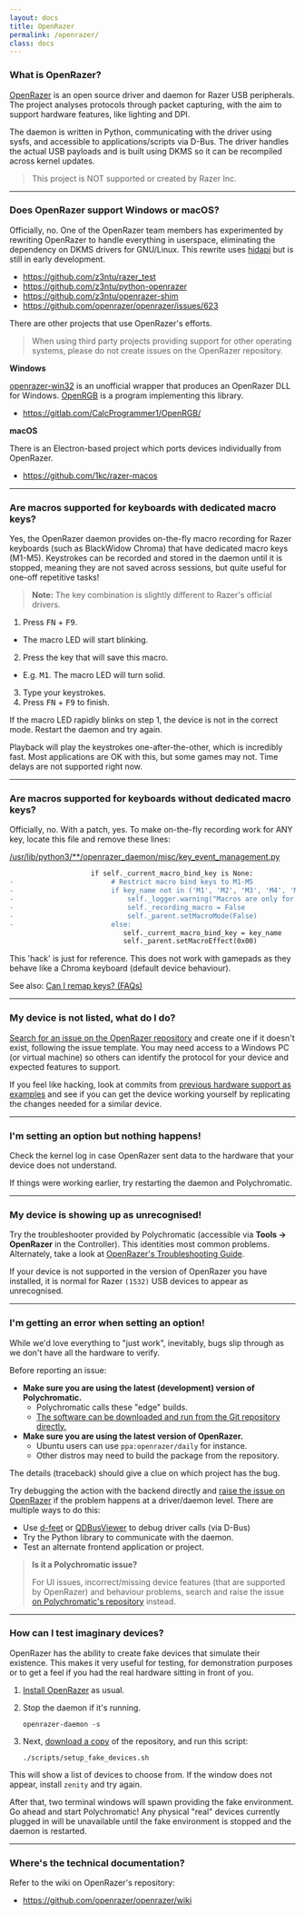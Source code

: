 ```yaml
---
layout: docs
title: OpenRazer
permalink: /openrazer/
class: docs
---
```


### What is OpenRazer?

[OpenRazer] is an open source driver and daemon for Razer USB peripherals.
The project analyses protocols through packet capturing, with the aim to
support hardware features, like lighting and DPI.

The daemon is written in Python, communicating with the driver using sysfs,
and accessible to applications/scripts via D-Bus. The driver handles the
actual USB payloads and is built using DKMS so it can be recompiled across
kernel updates.

> This project is NOT supported or created by Razer Inc.

[OpenRazer]: https://openrazer.github.io

---

### Does OpenRazer support Windows or macOS?

Officially, no. One of the OpenRazer team members has experimented by
rewriting OpenRazer to handle everything in userspace, eliminating
the dependency on DKMS drivers for GNU/Linux. This rewrite uses [hidapi](https://github.com/signal11/hidapi)
but is still in early development.

* <https://github.com/z3ntu/razer_test>
* <https://github.com/z3ntu/python-openrazer>
* <https://github.com/z3ntu/openrazer-shim>
* <https://github.com/openrazer/openrazer/issues/623>

There are other projects that use OpenRazer's efforts.

> When using third party projects providing support for other operating systems,
> please do not create issues on the OpenRazer repository.

**Windows**

[openrazer-win32](https://github.com/CalcProgrammer1/openrazer-win32)
is an unofficial wrapper that produces an OpenRazer DLL for Windows. [OpenRGB](https://openrgb.org/)
is a program implementing this library.

* <https://gitlab.com/CalcProgrammer1/OpenRGB/>

**macOS**

There is an Electron-based project which ports devices individually from OpenRazer.

* <https://github.com/1kc/razer-macos>

---

### Are macros supported for keyboards **with** dedicated macro keys?

Yes, the OpenRazer daemon provides on-the-fly macro recording for Razer
keyboards (such as BlackWidow Chroma) that have dedicated macro keys (M1-M5).
Keystrokes can be recorded and stored in the daemon until it is stopped,
meaning they are not saved across sessions, but quite useful for one-off repetitive tasks!

> **Note:** The key combination is slightly different to Razer's official drivers.

1. Press <kbd>FN</kbd> + <kbd>F9</kbd>.
  * The macro LED will start blinking.
2. Press the key that will save this macro.
  * E.g. <kbd>M1</kbd>. The macro LED will turn solid.
3. Type your keystrokes.
4. Press <kbd>FN</kbd> + <kbd>F9</kbd> to finish.

If the macro LED rapidly blinks on step 1, the device is not in the correct mode.
Restart the daemon and try again.

Playback will play the keystrokes one-after-the-other, which is incredibly fast.
Most applications are OK with this, but some games may not. Time delays are not supported right now.

---

### Are macros supported for keyboards **without** dedicated macro keys?

Officially, no. With a patch, yes. To make on-the-fly recording work for ANY key,
locate this file and remove these lines:

[/usr/lib/python3/**/openrazer_daemon/misc/key_event_management.py](https://github.com/openrazer/openrazer/blob/bd71e769d9239fc4ffac69c04cf3cc88b12d7bda/daemon/openrazer_daemon/misc/key_event_management.py#L488-L495)

```diff
                    if self._current_macro_bind_key is None:
-                        # Restrict macro bind keys to M1-M5
-                        if key_name not in ('M1', 'M2', 'M3', 'M4', 'M5'):
-                            self._logger.warning("Macros are only for M1-M5 for now.")
-                            self._recording_macro = False
-                            self._parent.setMacroMode(False)
-                        else:
                            self._current_macro_bind_key = key_name
                            self._parent.setMacroEffect(0x00)
```

This 'hack' is just for reference. This does not
work with gamepads as they behave like a Chroma keyboard (default device behaviour).

See also: [Can I remap keys? (FAQs)](/faqs/#can-i-remap-keys)

---

### My device is not listed, what do I do?

[Search for an issue on the OpenRazer repository](https://github.com/openrazer/openrazer/issues)
and create one if it doesn't exist, following the issue template. You may need access to
a Windows PC (or virtual machine) so others can identify the protocol for your
device and expected features to support.

If you feel like hacking, look at commits from
[previous hardware support as examples](https://github.com/openrazer/openrazer/search?q=Add+support+for&type=commits)
and see if you can get the device working yourself by replicating the changes needed for a similar device.

---

### I'm setting an option but nothing happens!

Check the kernel log in case OpenRazer sent data to the hardware that your
device does not understand.

If things were working earlier, try restarting the daemon and Polychromatic.

---

### My device is showing up as unrecognised!

Try the troubleshooter provided by Polychromatic (accessible via **Tools → OpenRazer** in the Controller).
This identities most common problems. Alternately, take a look at [OpenRazer's
Troubleshooting Guide](https://github.com/openrazer/openrazer/wiki/Troubleshooting).

If your device is not supported in the version of OpenRazer you have installed,
it is normal for Razer `(1532)` USB devices to appear as unrecognised.

---

### I'm getting an error when setting an option!

While we'd love everything to "just work", inevitably, bugs slip through as
we don't have all the hardware to verify.

Before reporting an issue:

* **Make sure you are using the latest (development) version of Polychromatic.**
    * Polychromatic calls these "edge" builds.
    * [The software can be downloaded and run from the Git repository directly.](https://polychromatic.app/download/manual/)
* **Make sure you are using the latest version of OpenRazer.**
    * Ubuntu users can use `ppa:openrazer/daily` for instance.
    * Other distros may need to build the package from the repository.

The details (traceback) should give a clue on which project has the bug.

Try debugging the action with the backend directly and
[raise the issue on OpenRazer](https://github.com/openrazer/openrazer/issues)
if the problem happens at a driver/daemon level.
There are multiple ways to do this:

* Use [d-feet] or [QDBusViewer] to debug driver calls (via D-Bus)
* Try the Python library to communicate with the daemon.
* Test an alternate frontend application or project.

> **Is it a Polychromatic issue?**
>
> For UI issues, incorrect/missing device features (that are supported by OpenRazer)
> and behaviour problems, search and raise the issue
> [on Polychromatic's repository](https://github.com/polychromatic/polychromatic/issues?q=is%3Aissue)
> instead.

---

### How can I test imaginary devices?

OpenRazer has the ability to create fake devices that simulate their existence.
This makes it very useful for testing, for demonstration purposes or to get a
feel if you had the real hardware sitting in front of you.

1. [Install OpenRazer](https://openrazer.github.io/#download) as usual.

1. Stop the daemon if it's running.

       openrazer-daemon -s

1. Next, [download a copy](https://github.com/openrazer/openrazer/archive/refs/heads/master.zip)
of the repository, and run this script:

       ./scripts/setup_fake_devices.sh

This will show a list of devices to choose from.
If the window does not appear, install `zenity` and try again.

After that, two terminal
windows will spawn providing the fake environment. Go ahead and start Polychromatic!
Any physical "real" devices currently plugged in will be unavailable
until the fake environment is stopped and the daemon is restarted.


[OpenRazer]: https://openrazer.github.io
[d-feet]: https://wiki.gnome.org/Apps/DFeet
[QDBusViewer]: https://doc.qt.io/qt-5/qdbusviewer.html

---

### Where's the technical documentation?

Refer to the wiki on OpenRazer's repository:

* <https://github.com/openrazer/openrazer/wiki>
